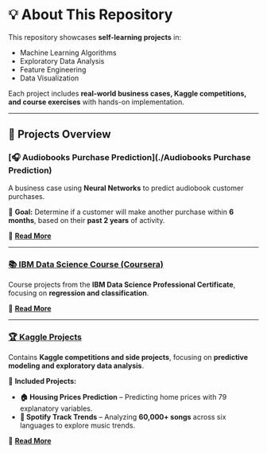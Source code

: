 # **💡 About This Repository**  
This repository showcases **self-learning projects** in:  
- Machine Learning Algorithms  
- Exploratory Data Analysis  
- Feature Engineering  
- Data Visualization  

Each project includes **real-world business cases, Kaggle competitions, and course exercises** with hands-on implementation.  

---

## **🚀 Projects Overview**  

### **[🎧 Audiobooks Purchase Prediction](./Audiobooks Purchase Prediction)**  
A business case using **Neural Networks** to predict audiobook customer purchases.  

📌 **Goal:** Determine if a customer will make another purchase within **6 months**, based on their **past 2 years** of activity.  

🔗 **[Read More](./BusinessCase_Neural_Network/README.md)**  

---

### **[📚 IBM Data Science Course (Coursera)](./Coursera_IBM)**  
Course projects from the **IBM Data Science Professional Certificate**, focusing on **regression and classification**.  

🔗 **[Read More](./Coursera_IBM/README.md)**  

---

### **[🏆 Kaggle Projects](./Kaggle)**  
Contains **Kaggle competitions and side projects**, focusing on **predictive modeling and exploratory data analysis**.  

📌 **Included Projects:**  
- **🏠 Housing Prices Prediction** – Predicting home prices with 79 explanatory variables.  
- **🎵 Spotify Track Trends** – Analyzing **60,000+ songs** across six languages to explore music trends.  

🔗 **[Read More](./Kaggle/README.md)**  

